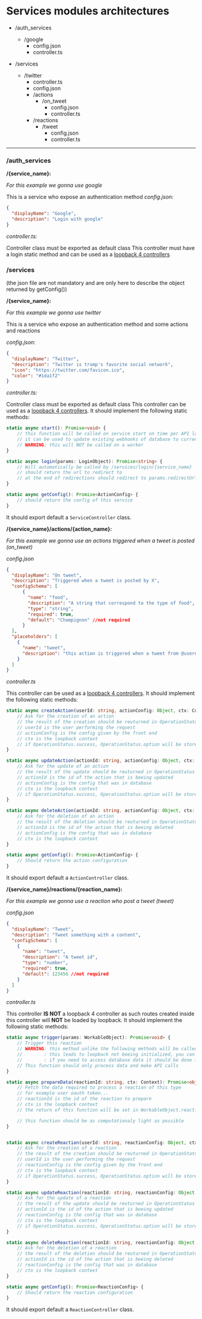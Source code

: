 # Services modules architectures

* /auth_services
    * /google
        * config.json
        * controller.ts

* /services
    * /twitter
        * controller.ts
        * config.json
        * /actions
            * /on_tweet
                * config.json
                * controller.ts
        * /reactions
            * /tweet
                * config.json
                * controller.ts
---
                
### /auth_services

**/{service_name}:**

*For this example we gonna use google*

This is a service who expose an authentication method
*config.json:* 

```json
{
  "displayName": "Google",
  "description": "Login with google"
}
```

*controller.ts:*

Controller class must be exported as default class
This controller must have a login static method and can be used as a [loopback 4 controllers](https://loopback.io/doc/en/lb4/Controllers.html)

### /services

(the json file are not mandatory and are only here to describe the object returned by getConfig())

**/{service_name}:**

*For this example we gonna use twitter*

This is a service who expose an authentication method and some actions and reactions

*config.json:*
```json
{
  "displayName": "Twitter",
  "description": "Twitter is trump's favorite social network",
  "icon": "https://twitter.com/favicon.ico",
  "color": "#1da1f2"
}
```

*controller.ts:*

Controller class must be exported as default class
This controller can be used as a [loopback 4 controllers](https://loopback.io/doc/en/lb4/Controllers.html).
It should implement the following static methods:
```typescript
static async start(): Promise<void> {
    // this function will be called on service start on time per API launch
    // it can be used to update existing webhooks of database to current api url for example
    // WARNING: this will NOT be called on a worker
}

static async login(params: LoginObject): Promise<string> {
    // Will automatically be called by /services/login/{service_name}
    // should return the url to redirect to
    // at the end of redirections should redirect to params.redirectUrl with a query param 'code' that can be exchanged
}

static async getConfig(): Promise<ActionConfig> {
    // should return the config of this service
}
```
It should export default a `ServiceController` class.

**/{service_name}/actions/{action_name}:**

*For this example we gonna use an actions triggered when a tweet is posted (on_tweet)*

*config.json*

```json
{
  "displayName": "On tweet",
  "description": "Triggered when a tweet is posted by X",
  "configSchema": [
      {
        "name": "food",
        "description": "A string that correspond to the type of food",
        "type": "string",
        "required": true,
        "default": "Champignon" //not required
      }
  ],
  "placeholders": [
    {
      "name": "tweet",
      "description": "this action is triggered when a tweet from @username is published"
    }
  ]
}
```

*controller.ts*

This controller can be used as a [loopback 4 controllers](https://loopback.io/doc/en/lb4/Controllers.html).
It should implement the following static methods:
```typescript
static async createAction(userId: string, actionConfig: Object, ctx: Context): Promise<OperationStatus> {
    // Ask for the creation of an action
    // the result of the creation should be reuturned in OperationStatus
    // userId is the user performing the request
    // actionConfig is the config given by the front end
    // ctx is the loopback context
    // if OperationStatus.success, OperationStatus.option will be stored in db
}

static async updateAction(actionId: string, actionConfig: Object, ctx: Context): Promise<OperationStatus> {
    // Ask for the update of an action
    // the result of the update should be reuturned in OperationStatus
    // actionId is the id of the action that is beeing updated
    // actionConfig is the config that was in database
    // ctx is the loopback context
    // if OperationStatus.success, OperationStatus.option will be stored in db
}

static async deleteAction(actionId: string, actionConfig: Object, ctx: Context): Promise<OperationStatus> {
    // Ask for the deletion of an action
    // the result of the deletion should be reuturned in OperationStatus
    // actionId is the id of the action that is beeing deleted
    // actionConfig is the config that was in database
    // ctx is the loopback context
}

static async getConfig(): Promise<ActionConfig> {
    // Should return the action configuration
}
```
It should export default a `ActionController` class.

**/{service_name}/reactions/{reaction_name}:**

*For this example we gonna use a reaction who post a tweet (tweet)*

*config.json*

```json
{
  "displayName": "Tweet",
  "description": "Tweet something with a content",
  "configSchema": [
    {
      "name": "tweet",
      "description": "A tweet id",
      "type": "number",
      "required": true,
      "default": 123456 //not required
    }
  ]
}
```

*controller.ts*

This controller **IS NOT** a loopback 4 controller as such routes created inside this controller will **NOT** be loaded by loopback.
It should implement the following static methods:
```typescript
static async trigger(params: WorkableObject): Promise<void> {
    // Trigger this reaction
    // WARNING: this method unlike the following methods will be called **ONLY** on the worker
    //        : this leads to loopback not beeing initialized, you can't join the database or retrieve the loopback context
    //        : if you need to access database data it should be done in prepareData
    // This function should only process data and make API calls
}

static async prepareData(reactionId: string, ctx: Context): Promise<object> {
    // Fetch the data required to process a reaction of this type
    // for example user oauth token...
    // reactionId is the id of the reaction to prepare
    // ctx is the loopback context
    // the return of this function will be set in WorkableObject.reactionPreparedData and can be accessed in trigger

    // this function should be as computationaly light as possible
}


static async createReaction(userId: string, reactionConfig: Object, ctx: Context): Promise<CreationStatus> {
    // Ask for the creation of a reaction
    // the result of the creation should be reuturned in OperationStatus
    // userId is the user performing the request
    // reactionConfig is the config given by the front end
    // ctx is the loopback context
    // if OperationStatus.success, OperationStatus.option will be stored in db
}

static async updateReaction(reactionId: string, reactionConfig: Object, ctx: Context): Promise<OperationStatus> {
    // Ask for the update of a reaction
    // the result of the update should be reuturned in OperationStatus
    // actionId is the id of the action that is beeing updated
    // reactionConfig is the config that was in database
    // ctx is the loopback context
    // if OperationStatus.success, OperationStatus.option will be stored in db
}

static async deleteReaction(reactionId: string, reactionConfig: Object, ctx: Context): Promise<OperationStatus> {
    // Ask for the deletion of a reaction
    // the result of the deletion should be reuturned in OperationStatus
    // actionId is the id of the action that is beeing deleted
    // reactionConfig is the config that was in database
    // ctx is the loopback context
}

static async getConfig(): Promise<ReactionConfig> {
    // Should return the reaction configuration
}
```
It should export default a `ReactionController` class.
